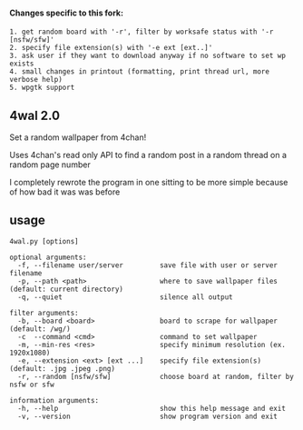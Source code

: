 #### Changes specific to this fork:
```
1. get random board with '-r', filter by worksafe status with '-r [nsfw/sfw]'
2. specify file extension(s) with '-e ext [ext..]'
3. ask user if they want to download anyway if no software to set wp exists
4. small changes in printout (formatting, print thread url, more verbose help)
5. wpgtk support
```
## 4wal 2.0

Set a random wallpaper from 4chan!

Uses 4chan's read only API to find a random post in a random thread on a random page number

I completely rewrote the program in one sitting to be more simple because of how bad it was was before

## usage
```
4wal.py [options]

optional arguments:
  -f, --filename user/server         save file with user or server filename
  -p, --path <path>                  where to save wallpaper files (default: current directory)
  -q, --quiet                        silence all output

filter arguments:
  -b, --board <board>                board to scrape for wallpaper (default: /wg/)
  -c  --command <cmd>                command to set wallpaper
  -m, --min-res <res>                specify minimum resolution (ex. 1920x1080)
  -e, --extension <ext> [ext ...]    specify file extension(s) (default: .jpg .jpeg .png)
  -r, --random [nsfw/sfw]            choose board at random, filter by nsfw or sfw

information arguments:
  -h, --help                         show this help message and exit
  -v, --version                      show program version and exit

```
